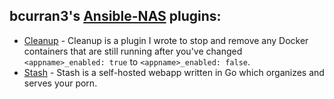 ## bcurran3's [Ansible-NAS](https://github.com/davestephens/ansible-nas) plugins:

* [Cleanup](https://github.com/bcurran3/ansible-nas-plugins/blob/main/bcurran3/cleanup/README.md) - Cleanup is a plugin I wrote to stop and remove any Docker containers that are still running after you've changed `<appname>_enabled: true` to `<appname>_enabled: false`.
* [Stash](https://github.com/bcurran3/ansible-nas-plugins/blob/main/bcurran3/stash/README.md) - Stash is a self-hosted webapp written in Go which organizes and serves your porn.
